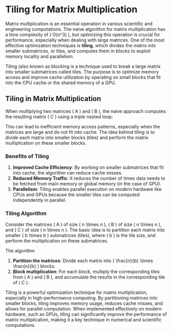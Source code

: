 # Tiling for Matrix Multiplication

Matrix multiplication is an essential operation in various scientific and engineering computations. The naive algorithm for matrix multiplication has a time complexity of \( O(n^3) \), but optimizing this operation is crucial for performance, especially when dealing with large matrices. One of the most effective optimization techniques is **tiling**, which divides the matrix into smaller submatrices, or tiles, and computes them in blocks to exploit memory locality and parallelism.

Tiling (also known as blocking is a technique used to break a large matrix into smaller submatrices called tiles. The purpose is to optimize memory access and improve cache utilization by operating on small blocks that fit into the CPU cache or the shared memory of a GPU.


## Tiling in Matrix Multiplication

When multiplying two matrices \( A \) and \( B \), the naive approach computes the resulting matrix \( C \) using a triple nested loop:

This can lead to inefficient memory access patterns, especially when the matrices are large and do not fit into cache. The idea behind tiling is to divide each matrix into smaller blocks (tiles) and perform the matrix multiplication on these smaller blocks.

### Benefits of Tiling

1. **Improved Cache Efficiency**: By working on smaller submatrices that fit into cache, the algorithm can reduce cache misses.
2. **Reduced Memory Traffic**: It reduces the number of times data needs to be fetched from main memory or global memory (in the case of GPU).
3. **Parallelism**: Tiling enables parallel execution on modern hardware like CPUs and GPUs because the smaller tiles can be computed independently in parallel.

### Tiling Algorithm

Consider the matrices \( A \) of size \( n \times n \), \( B \) of size \( n \times n \), and \( C \) of size \( n \times n \). The basic idea is to partition each matrix into smaller \( b \times b \) submatrices (tiles), where \( b \) is the tile size, and perform the multiplication on these submatrices.

The algorithm 

1. **Partition the matrices**: Divide each matrix into \( \frac{n}{b} \times \frac{n}{b} \) blocks.
2. **Block multiplication**: For each block, multiply the corresponding tiles from \( A \) and \( B \), and accumulate the results in the corresponding tile of \( C \).




Tiling is a powerful optimization technique for matrix multiplication, especially in high-performance computing. By partitioning matrices into smaller blocks, tiling improves memory usage, reduces cache misses, and allows for parallel computation. When implemented effectively on modern hardware, such as GPUs, tiling can significantly improve the performance of matrix multiplication, making it a key technique in numerical and scientific computations.

